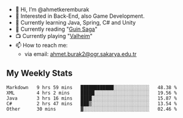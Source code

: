 - 👋 Hi, I’m @ahmetkeremburak
- 👀 Interested in Back-End, also Game Development.
- 🌱 Currently learning Java, Spring, C# and Unity
- :book: Currently reading "[Guin Saga](https://en.wikipedia.org/wiki/Guin_Saga)"
- :tv: Currently playing "[Valheim](https://www.valheimgame.com/)"
- 📫 How to reach me:  
  - via email: ahmet.burak2@ogr.sakarya.edu.tr
<!---
- 💞️ I’m looking to collaborate on ...
--->

<!---
ahmetkeremburak/ahmetkeremburak is a ✨ special ✨ repository because its `README.md` (this file) appears on your GitHub profile.
You can click the Preview link to take a look at your changes.
--->
## My Weekly Stats
<!--START_SECTION:waka-->

```text
Markdown   9 hrs 59 mins   ████████████░░░░░░░░░░░░░   48.38 %
XML        4 hrs 2 mins    █████░░░░░░░░░░░░░░░░░░░░   19.56 %
Java       3 hrs 16 mins   ████░░░░░░░░░░░░░░░░░░░░░   15.87 %
C#         2 hrs 47 mins   ███▒░░░░░░░░░░░░░░░░░░░░░   13.54 %
Other      30 mins         ▓░░░░░░░░░░░░░░░░░░░░░░░░   02.46 %
```

<!--END_SECTION:waka-->
